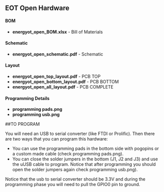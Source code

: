 ## EOT Open Hardware

#### BOM

- **energyot_open_BOM.xlsx** - Bill of Materials

#### Schematic

- **energyot_open_schematic.pdf** - Schematic

#### Layout

- **energyot_open_top_layout.pdf** - PCB TOP
- **energyot_open_bottom_layout.pdf** - PCB BOTTOM
- **energyot_open_all_layout.pdf** - PCB COMPLETE

#### Programming Details

- **programming pads.png**
- **programming usb.png**

##TO PROGRAM

You will need an USB to serial converter (like FTDI or Prolific). Then there are two ways that you can program this hardware:

 - You can use the programming pads in the bottom side with pogopins or a custom made cable (check programming pads.png). 
 - You can close the solder jumpers in the bottom (J1, J2 and J3) and use the uUSB cable to program. Notice that after programming you should open the solder jumpers again check programming usb.png).
 
Notice that the usb to serial converter should be 3.3V and during the programming phase you will need to pull the GPIO0 pin to ground.

